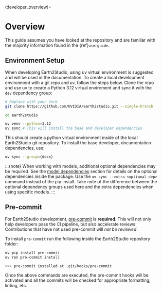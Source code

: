 <!-- markdownlint-disable MD025 -->

(developer_overview)=

# Overview

This guide assumes you have looked at the repository and are familiar with the majority
information found in the {ref}`userguide`.

## Environment Setup

When developing Earth2Studio, using uv virtual environment is suggested and will be used
in the documentation.
To create a local development environment with a git repo and uv, follow the steps
below.
Clone the repo and use uv to create a Python 3.12 virtual enviroment and sync it with
the `dev` dependency group:

```bash
# Replace with your fork
git clone https://github.com/NVIDIA/earth2studio.git --single-branch

cd earth2studio

uv venv --python=3.12
uv sync # This will install the base and developer dependencies
```

This should create a python virtual environment inside of the local Earth2Studio git
repository.
To install the base developer, documentation dependencies, use:

```bash
uv sync --group={docs}
```

:::{note}
When working with models, additional optional dependencies may be required.
See the [model dependencies](#model_dependencies) section for details on the optional
dependencies inside the package.
Use the `uv sync --extra <optional dep>` command instead of the pip install.
Take note of the difference between the optional dependency groups used here and the
extra dependencies when using specific models.
:::

## Pre-commit

For Earth2Studio development, [pre-commit](https://pre-commit.com/) is **required**.
This will not only help developers pass the CI pipeline, but also accelerate reviews.
Contributions that have not used pre-commit will *not be reviewed*.

To install `pre-commit` run the following inside the Earth2Studio repository folder:

```bash
uv pip install pre-commit
uv run pre-commit install

>>> pre-commit installed at .git/hooks/pre-commit
```

Once the above commands are executed, the pre-commit hooks will be activated and all
the commits will be checked for appropriate formatting, linting, etc.
